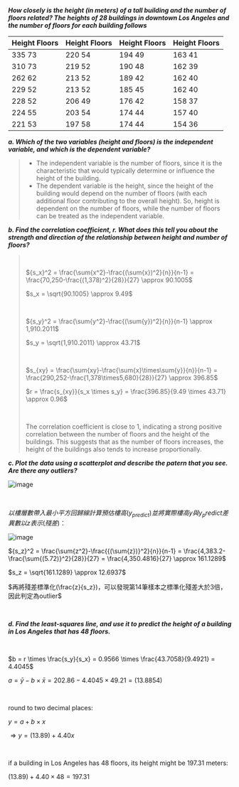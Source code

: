 ***How closely is the height (in meters) of a tall building and the number of floors related? The heights of 28 buildings in downtown Los Angeles and the number of floors for each building follows***

|Height Floors| Height Floors| Height Floors| Height Floors|
|-------------|--------------|--------------|--------------|
|335 73| 220 54| 194 49 |163 41|
|310 73| 219 52| 190 48 |162 39|
|262 62| 213 52| 189 42 |162 40|
|229 52| 213 52| 185 45 |162 40|
|228 52| 206 49|176 42 |158 37|
|224 55| 203 54|174 44 |157 40|
|221 53| 197 58| 174 44| 154 36|

***a. Which of the two variables (height and floors) is the independent variable, and which is the dependent variable?***
>
>- The independent variable is the number of floors, since it is the characteristic that would typically determine or influence the height of the building.
>- The dependent variable is the height, since the height of the building would depend on the number of floors (with each additional floor contributing to the overall height).
>So, height is dependent on the number of floors, while the number of floors can be treated as the independent variable.
>
***b. Find the correlation coefficient, r. What does this tell you about the strength and direction of the relationship between height and number of floors?***
>
><br/>
>
>${s_x}^2 = \frac{\sum{x^2}-\frac{(\sum{x})^2}{n}}{n-1} = \frac{70,250-\frac{(1,378)^2}{28}}{27} \approx 90.1005$
>
>$s_x = \sqrt{90.1005} \approx 9.49$
>
><br/>
>
>${s_y}^2 = \frac{\sum{y^2}-\frac{(\sum{y})^2}{n}}{n-1} \approx 1,910.2011$
>
>$s_y = \sqrt{1,910.2011} \approx 43.71$
>
><br/>
>
>$s_{xy} = \frac{\sum{xy}-\frac{\sum{x}\times\sum{y}}{n}}{n-1} = \frac{290,252-\frac{1,378\times5,680}{28}}{27} \approx 396.85$
>
>$r = \frac{s_{xy}}{s_x \times s_y} = \frac{396.85}{9.49 \times 43.71} \approx 0.96$
>
><br/>
>
>The correlation coefficient is close to 1, indicating a strong positive correlation between the number of floors and the height of the buildings.
>This suggests that as the number of floors increases, the height of the buildings also tends to increase proportionally.
>
***c. Plot the data using a scatterplot and describe the patern that you see. Are there any outliers?***

![image](https://github.com/user-attachments/assets/a1772632-4471-461e-81e2-95a0c79a86a4)

<br/>

$以樓層數帶入最小平方回歸線計算預估樓高(y_{predict})並將實際樓高y與y_predict差異數以z表示(殘差)：$

![image](https://github.com/user-attachments/assets/0127be19-37b3-430a-abe8-496b87f2d888)

${s_z}^2 = \frac{\sum{z^2}-\frac{{(\sum{z})}^2}{n}}{n-1} = \frac{4,383.2-\frac{\sum{(5.72)}^2}{28}}{27} = \frac{4,350.4816}{27} \approx 161.1289$

$s_z = \sqrt{161.1289} \approx 12.6937$

$再將殘差標準化(\frac{z}{s_z})，可以發現第14筆樣本之標準化殘差大於3倍，因此判定為outlier$

<br/>

***d. Find the least-squares line, and use it to predict the height of a building in Los Angeles that has 48 floors.***

<br/>

$b = r \times \frac{s_y}{s_x} = 0.9566 \times \frac{43.7058}{9.4921} = 4.4045$

$a = \bar{y} - b \times \bar{x} = 202.86 - 4.4045 \times 49.21 = (13.8854)$

<br/>

round to two decimal places:

$y = a + b \times x$  

$\Rightarrow y = (13.89) + 4.40x$

<br/>

if a building in Los Angeles has 48 floors, its height might be 197.31 meters:

$(13.89) + 4.40 \times 48 = 197.31$

<br/>

